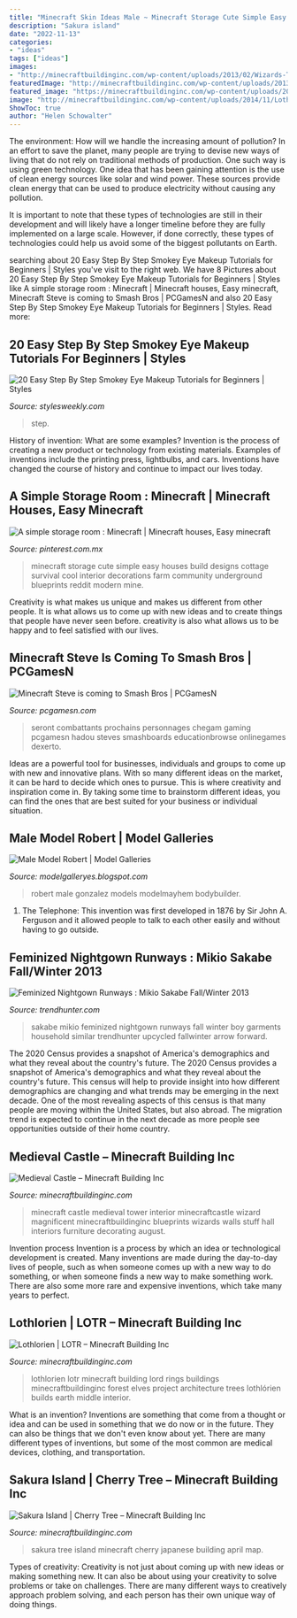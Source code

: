 ```yaml
---
title: "Minecraft Skin Ideas Male ~ Minecraft Storage Cute Simple Easy Houses Build Designs Cottage Survival Cool Interior Decorations Farm Community Underground Blueprints Reddit Modern Mine"
description: "Sakura island"
date: "2022-11-13"
categories:
- "ideas"
tags: ["ideas"]
images:
- "http://minecraftbuildinginc.com/wp-content/uploads/2013/02/Wizards-Tower.jpg"
featuredImage: "http://minecraftbuildinginc.com/wp-content/uploads/2013/02/Wizards-Tower.jpg"
featured_image: "https://minecraftbuildinginc.com/wp-content/uploads/2016/06/April-cherry-tree-Sakura-Island-japanese-style-beautiful-download-save-minecraft-building-5.jpg"
image: "http://minecraftbuildinginc.com/wp-content/uploads/2014/11/Lothlorien-LOTR-Lord-of-the-Rings-Minecraft-building-ideas-trees-7.jpg"
ShowToc: true
author: "Helen Schowalter"
---
```



The environment: How will we handle the increasing amount of pollution?
In an effort to save the planet, many people are trying to devise new ways of living that do not rely on traditional methods of production. One such way is using green technology. 
One idea that has been gaining attention is the use of clean energy sources like solar and wind power. These sources provide clean energy that can be used to produce electricity without causing any pollution. 

It is important to note that these types of technologies are still in their development and will likely have a longer timeline before they are fully implemented on a large scale. However, if done correctly, these types of technologies could help us avoid some of the biggest pollutants on Earth.

	

		
searching about 20 Easy Step By Step Smokey Eye Makeup Tutorials for Beginners | Styles you've visit to the right web. We have 8 Pictures about 20 Easy Step By Step Smokey Eye Makeup Tutorials for Beginners | Styles like A simple storage room : Minecraft | Minecraft houses, Easy minecraft, Minecraft Steve is coming to Smash Bros | PCGamesN and also 20 Easy Step By Step Smokey Eye Makeup Tutorials for Beginners | Styles. Read more:
		
    
## 20 Easy Step By Step Smokey Eye Makeup Tutorials For Beginners | Styles

<img loading=lazy src="https://www.stylesweekly.com/wp-content/uploads/2018/01/20-easy-step-by-step-smokey-eye-makeup-tutorials-for-beginners-1.jpg" onerror="this.onerror=null;this.src='https://tse1.mm.bing.net/th?id=OIP.oOpIJbVc4r71eDlVM6pWzAHaHZ&amp;pid=15.1';" alt="20 Easy Step By Step Smokey Eye Makeup Tutorials for Beginners | Styles">

_Source: stylesweekly.com_

>step. 

	

History of invention: What are some examples?
Invention is the process of creating a new product or technology from existing materials. Examples of inventions include the printing press, lightbulbs, and cars. Inventions have changed the course of history and continue to impact our lives today.

    
## A Simple Storage Room : Minecraft | Minecraft Houses, Easy Minecraft

<img loading=lazy src="https://i.pinimg.com/736x/1b/8d/09/1b8d092c833673fe79907eab8cd782ff.jpg" onerror="this.onerror=null;this.src='https://tse3.mm.bing.net/th?id=OIP.6jUhuJj9uhJH2MJPnHc6LQHaEK&amp;pid=15.1';" alt="A simple storage room : Minecraft | Minecraft houses, Easy minecraft">

_Source: pinterest.com.mx_

>minecraft storage cute simple easy houses build designs cottage survival cool interior decorations farm community underground blueprints reddit modern mine. 

	

Creativity is what makes us unique and makes us different from other people. It is what allows us to come up with new ideas and to create things that people have never seen before. creativity is also what allows us to be happy and to feel satisfied with our lives.

    
## Minecraft Steve Is Coming To Smash Bros | PCGamesN

<img loading=lazy src="https://www.pcgamesn.com/wp-content/uploads/2020/10/minecraft-steve-smash-bros-1.jpg" onerror="this.onerror=null;this.src='https://tse1.mm.bing.net/th?id=OIP.Loz2YhUogLmj9qo7X8INRAHaEK&amp;pid=15.1';" alt="Minecraft Steve is coming to Smash Bros | PCGamesN">

_Source: pcgamesn.com_

>seront combattants prochains personnages chegam gaming pcgamesn hadou steves smashboards educationbrowse onlinegames dexerto. 

	

Ideas are a powerful tool for businesses, individuals and groups to come up with new and innovative plans. With so many different ideas on the market, it can be hard to decide which ones to pursue. This is where creativity and inspiration come in. By taking some time to brainstorm different ideas, you can find the ones that are best suited for your business or individual situation.

    
## Male Model Robert | Model Galleries

<img loading=lazy src="http://2.bp.blogspot.com/_AYwY74fDryU/S9MlzGLk2sI/AAAAAAAAel8/3aXGJIhSkbQ/s400/Robert+12.jpg" onerror="this.onerror=null;this.src='https://tse4.mm.bing.net/th?id=OIP.jhg1_VEnbjKLMGeOckff1AAAAA&amp;pid=15.1';" alt="Male Model Robert | Model Galleries">

_Source: modelgalleryes.blogspot.com_

>robert male gonzalez models modelmayhem bodybuilder. 

	

1. The Telephone: This invention was first developed in 1876 by Sir John A. Ferguson and it allowed people to talk to each other easily and without having to go outside.

    
## Feminized Nightgown Runways : Mikio Sakabe Fall/Winter 2013

<img loading=lazy src="http://cdn.trendhunterstatic.com/thumbs/mikio-sakabe-fallwinter-2013.jpeg" onerror="this.onerror=null;this.src='https://tse4.mm.bing.net/th?id=OIP.lo_KATTqmWhYjph8p93NcQHaLH&amp;pid=15.1';" alt="Feminized Nightgown Runways : Mikio Sakabe Fall/Winter 2013">

_Source: trendhunter.com_

>sakabe mikio feminized nightgown runways fall winter boy garments household similar trendhunter upcycled fallwinter arrow forward. 

	

The 2020 Census provides a snapshot of America's demographics and what they reveal about the country's future.
The 2020 Census provides a snapshot of America's demographics and what they reveal about the country's future. This census will help to provide insight into how different demographics are changing and what trends may be emerging in the next decade. One of the most revealing aspects of this census is that many people are moving within the United States, but also abroad. The migration trend is expected to continue in the next decade as more people see opportunities outside of their home country.

    
## Medieval Castle – Minecraft Building Inc

<img loading=lazy src="http://minecraftbuildinginc.com/wp-content/uploads/2013/02/Wizards-Tower.jpg" onerror="this.onerror=null;this.src='https://tse2.mm.bing.net/th?id=OIP.U4w5R9HIbAqjUI-8kS4odAHaEo&amp;pid=15.1';" alt="Medieval Castle – Minecraft Building Inc">

_Source: minecraftbuildinginc.com_

>minecraft castle medieval tower interior minecraftcastle wizard magnificent minecraftbuildinginc blueprints wizards walls stuff hall interiors furniture decorating august. 

	

Invention process
Invention is a process by which an idea or technological development is created. Many inventions are made during the day-to-day lives of people, such as when someone comes up with a new way to do something, or when someone finds a new way to make something work. There are also some more rare and expensive inventions, which take many years to perfect.

    
## Lothlorien | LOTR – Minecraft Building Inc

<img loading=lazy src="http://minecraftbuildinginc.com/wp-content/uploads/2014/11/Lothlorien-LOTR-Lord-of-the-Rings-Minecraft-building-ideas-trees-7.jpg" onerror="this.onerror=null;this.src='https://tse2.mm.bing.net/th?id=OIP.hBANjt498jF-uPCsfa7KrQHaD2&amp;pid=15.1';" alt="Lothlorien | LOTR – Minecraft Building Inc">

_Source: minecraftbuildinginc.com_

>lothlorien lotr minecraft building lord rings buildings minecraftbuildinginc forest elves project architecture trees lothlórien builds earth middle interior. 

	

What is an invention?
Inventions are something that come from a thought or idea and can be used in something that we do now or in the future. They can also be things that we don't even know about yet. There are many different types of inventions, but some of the most common are medical devices, clothing, and transportation.

    
## Sakura Island | Cherry Tree – Minecraft Building Inc

<img loading=lazy src="https://minecraftbuildinginc.com/wp-content/uploads/2016/06/April-cherry-tree-Sakura-Island-japanese-style-beautiful-download-save-minecraft-building-5.jpg" onerror="this.onerror=null;this.src='https://tse4.mm.bing.net/th?id=OIP.rg5_o1smjWYr3H3UyH2eqwHaEK&amp;pid=15.1';" alt="Sakura Island | Cherry Tree – Minecraft Building Inc">

_Source: minecraftbuildinginc.com_

>sakura tree island minecraft cherry japanese building april map. 

	

Types of creativity:
Creativity is not just about coming up with new ideas or making something new. It can also be about using your creativity to solve problems or take on challenges. There are many different ways to creatively approach problem solving, and each person has their own unique way of doing things.


